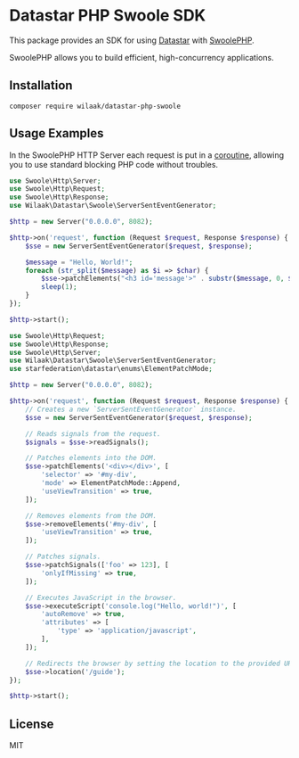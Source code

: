 # Datastar PHP Swoole SDK

This package provides an SDK for using [Datastar](https://data-star.dev) with [SwoolePHP](https://wiki.swoole.com/en/).

SwoolePHP allows you to build efficient, high-concurrency applications.

## Installation

    composer require wilaak/datastar-php-swoole

## Usage Examples

In the SwoolePHP HTTP Server each request is put in a [coroutine](https://wiki.swoole.com/en/#/start/coroutine), allowing you to use standard blocking PHP code without troubles.

```PHP
use Swoole\Http\Server;
use Swoole\Http\Request;
use Swoole\Http\Response;
use Wilaak\Datastar\Swoole\ServerSentEventGenerator;

$http = new Server("0.0.0.0", 8082);

$http->on('request', function (Request $request, Response $response) {
    $sse = new ServerSentEventGenerator($request, $response);

    $message = "Hello, World!";
    foreach (str_split($message) as $i => $char) {
        $sse->patchElements("<h3 id='message'>" . substr($message, 0, $i + 1) . "</h3>");
        sleep(1);
    }
});

$http->start();
```

```php
use Swoole\Http\Request;
use Swoole\Http\Response;
use Swoole\Http\Server;
use Wilaak\Datastar\Swoole\ServerSentEventGenerator;
use starfederation\datastar\enums\ElementPatchMode;

$http = new Server("0.0.0.0", 8082);

$http->on('request', function (Request $request, Response $response) {
    // Creates a new `ServerSentEventGenerator` instance.
    $sse = new ServerSentEventGenerator($request, $response);

    // Reads signals from the request.
    $signals = $sse->readSignals();

    // Patches elements into the DOM.
    $sse->patchElements('<div></div>', [
        'selector' => '#my-div',
        'mode' => ElementPatchMode::Append,
        'useViewTransition' => true,
    ]);

    // Removes elements from the DOM.
    $sse->removeElements('#my-div', [
        'useViewTransition' => true,
    ]);

    // Patches signals.
    $sse->patchSignals(['foo' => 123], [
        'onlyIfMissing' => true,
    ]);

    // Executes JavaScript in the browser.
    $sse->executeScript('console.log("Hello, world!")', [
        'autoRemove' => true,
        'attributes' => [
            'type' => 'application/javascript',
        ],
    ]);

    // Redirects the browser by setting the location to the provided URI.
    $sse->location('/guide');
});

$http->start();
```

## License

MIT
